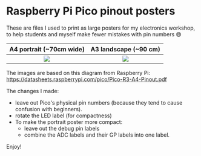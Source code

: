 # Raspberry Pi Pico pinout posters
These are files I used to print as large posters for my electronics workshop, to help students and myself make fewer mistakes with pin numbers 😄

A4 portrait (~70cm wide)  |  A3 landscape (~90 cm)
:-------------------------:|:-------------------------:
![](https://github.com/twisst/Pico-pinout-posters/assets/2244463/1cf0c65f-5d8a-49d7-80c0-80a674323106) | ![](https://github.com/twisst/Pico-pinout-posters/assets/2244463/69f5c930-0f29-4b4e-85d8-fe26686a67c5)


The images are based on this diagram from Raspberry Pi:
https://datasheets.raspberrypi.com/pico/Pico-R3-A4-Pinout.pdf

The changes I made:
- leave out Pico's physical pin numbers (because they tend to cause confusion with beginners).
- rotate the LED label (for compactness)
- To make the portrait poster more compact:
  - leave out the debug pin labels
  - combine the ADC labels and their GP labels into one label.

Enjoy!
